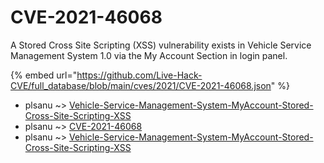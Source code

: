 # CVE-2021-46068

A Stored Cross Site Scripting (XSS) vulnerability exists in Vehicle Service Management System 1.0 via the My Account Section in login panel.

{% embed url="https://github.com/Live-Hack-CVE/full_database/blob/main/cves/2021/CVE-2021-46068.json" %}


* plsanu ~> [Vehicle-Service-Management-System-MyAccount-Stored-Cross-Site-Scripting-XSS](https://www.alice-snow.ru/2021/database/cve-2021-46068/vehicle-service-management-system-myaccount-stored-cross-site-scripting-xss-plsanu)
* plsanu ~> [CVE-2021-46068](https://www.alice-snow.ru/2021/database/cve-2021-46068/cve-2021-46068-plsanu)
* plsanu ~> [Vehicle-Service-Management-System-MyAccount-Stored-Cross-Site-Scripting-XSS](https://www.alice-snow.ru/2021/database/cve-2021-46068/vehicle-service-management-system-myaccount-stored-cross-site-scripting-xss-plsanu)